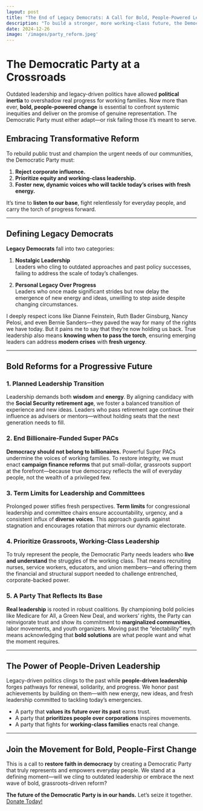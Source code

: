 ```yaml
---
layout: post
title: "The End of Legacy Democrats: A Call for Bold, People-Powered Leadership"
description: "To build a stronger, more working-class future, the Democratic Party must move beyond legacy politics and prioritize people-driven leadership, equity, and bold reform."
date: 2024-12-26
image: '/images/party_reform.jpeg'
---
```


# The Democratic Party at a Crossroads

Outdated leadership and legacy-driven politics have allowed **political inertia** to overshadow real progress for working families. Now more than ever, **bold, people-powered change** is essential to confront systemic inequities and deliver on the promise of genuine representation. The Democratic Party must either adapt—or risk failing those it’s meant to serve.  

## Embracing Transformative Reform

To rebuild public trust and champion the urgent needs of our communities, the Democratic Party must:  

1. **Reject corporate influence.**  
2. **Prioritize equity and working-class leadership.**  
3. **Foster new, dynamic voices who will tackle today’s crises with fresh energy.**  

It’s time to **listen to our base**, fight relentlessly for everyday people, and carry the torch of progress forward.

---

## Defining Legacy Democrats

**Legacy Democrats** fall into two categories:

1. **Nostalgic Leadership**  
   Leaders who cling to outdated approaches and past policy successes, failing to address the scale of today’s challenges.

2. **Personal Legacy Over Progress**  
   Leaders who once made significant strides but now delay the emergence of new energy and ideas, unwilling to step aside despite changing circumstances.

I deeply respect icons like Dianne Feinstein, Ruth Bader Ginsburg, Nancy Pelosi, and even Bernie Sanders—they paved the way for many of the rights we have today. But it pains me to say that they’re now holding us back. True leadership also means **knowing when to pass the torch**, ensuring emerging leaders can address **modern crises** with **fresh urgency**.

---

## Bold Reforms for a Progressive Future

### 1. Planned Leadership Transition
Leadership demands both **wisdom** and **energy**. By aligning candidacy with the **Social Security retirement age**, we foster a balanced transition of experience and new ideas. Leaders who pass retirement age continue their influence as advisers or mentors—without holding seats that the next generation needs to fill.

### 2. End Billionaire-Funded Super PACs
**Democracy should not belong to billionaires.** Powerful Super PACs undermine the voices of working families. To restore integrity, we must enact **campaign finance reforms** that put small-dollar, grassroots support at the forefront—because true democracy reflects the will of everyday people, not the wealth of a privileged few.

### 3. Term Limits for Leadership and Committees
Prolonged power stifles fresh perspectives. **Term limits** for congressional leadership and committee chairs ensure accountability, urgency, and a consistent influx of **diverse voices**. This approach guards against stagnation and encourages rotation that mirrors our dynamic electorate.

### 4. Prioritize Grassroots, Working-Class Leadership
To truly represent the people, the Democratic Party needs leaders who **live and understand** the struggles of the working class. That means recruiting nurses, service workers, educators, and union members—and offering them the financial and structural support needed to challenge entrenched, corporate-backed power.

### 5. A Party That Reflects Its Base
**Real leadership** is rooted in robust coalitions. By championing bold policies like Medicare for All, a Green New Deal, and workers’ rights, the Party can reinvigorate trust and show its commitment to **marginalized communities**, labor movements, and youth organizers. Moving past the “electability” myth means acknowledging that **bold solutions** are what people want and what the moment requires.

---

## The Power of People-Driven Leadership

Legacy-driven politics clings to the past while **people-driven leadership** forges pathways for renewal, solidarity, and progress. We honor past achievements by building on them—with new energy, new ideas, and fresh leadership committed to tackling today’s emergencies.

- A party that **values its future over its past** earns trust.  
- A party that **prioritizes people over corporations** inspires movements.  
- A party that fights for **working-class families** enacts real change.

---

## Join the Movement for Bold, People-First Change

This is a call to **restore faith in democracy** by creating a Democratic Party that truly represents and empowers everyday people. We stand at a defining moment—will we cling to outdated leadership or embrace the next wave of bold, grassroots-driven reform?  

**The future of the Democratic Party is in our hands.** Let’s seize it together. [Donate Today!](https://secure.actblue.com/donate/castroforgeorgia)
